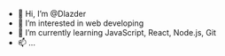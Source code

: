 - 👋 Hi, I’m @Dlazder
- 👀 I’m interested in web developing
- 🌱 I’m currently learning JavaScript, React, Node.js, Git
- 📫 ...

<!---
Dlazder/Dlazder is a ✨ special ✨ repository because its `README.md` (this file) appears on your GitHub profile.
You can click the Preview link to take a look at your changes.
--->
